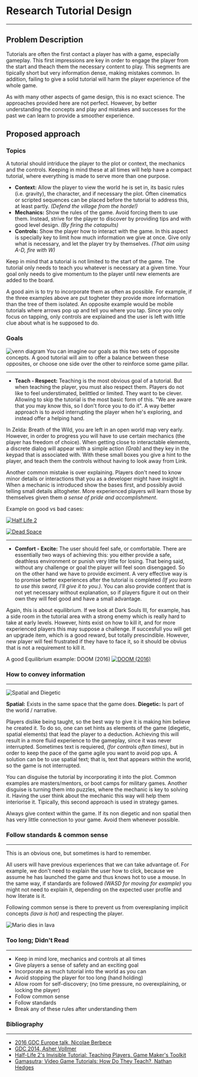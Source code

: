 # Research Tutorial Design
---

## Problem Description

Tutorials are often the first contact a player has with a game, especially gameplay. This first impressions are key in order to engage the player from the start and theach them the necessary content to play. This segments are tipically short but very information dense, making mistakes common. In addition, failing to give a solid tutorial will harm the player experience of the whole game.

As with many other aspects of game design, this is no exact science. The approaches provided here are not perfect. However, by better understanding the concepts and play and mistakes and successes for the past we can learn to provide a smoother experience.


## Proposed approach

### Topics

A tutorial should intriduce the player to the plot or context, the mechanics and the controls. Keeping in mind these at all times will help have a compact tutorial, where everything is made to serve more than one purpose.

- **Context:** Allow the player to view the world he is set in, its basic rules (i.e. gravity), the character, and if necessary the plot.
 Often cinematics or scripted sequences can be placed before the tutorial to address this, at least partly. _(Defend the village from the horde!)_
- **Mechanics:** Show the rules of the game. Avoid forcing them to use them. Instead, strive for the player to discover by providing tips and with good level design. _(By firing the catapults)_
- **Controls:** Show the player how to interact with the game. In this aspect is specially key to limit how much information we give at once. Give only what is necessary, and let the player try by themselves. _(That aim using A-D, fire with W)_

Keep in mind that a tutorial is not limited to the start of the game. The tutorial only needs to teach you whatever is necessary at a given time. Your goal only needs to give momentum to the player until new elements are added to the board.

A good aim is to try to incorporate them as often as possible. For example, if the three examples above are put togheter they provide more information than the tree of them isolated. An opposite example would be mobile tutorials where arrows pop up and tell you where you tap. Since you only focus on tapping, only controls are explained and the user is left with little clue about what is he supposed to do.


### Goals 
![venn diagram](https://raw.githubusercontent.com/paufiol/Research-Tutorial-Design/master/docs/images/venn_diagram.png)
You can imagine our goals as this two sets of opposite concepts. A good tutorial will aim to offer a balance between these opposites, or choose one side over the other to reinforce some game pillar.

---

- **Teach - Respect:** Teaching is the most obvious goal of a tutorial. But when teaching the player, you must also respect them. Players do not like to feel understimated, belittled or limited. They want to be clever. Allowing to skip the tutorial is the most basic form of this. "We are aware that you may know this, so I don't force you to do it". A way better approach is to avoid interrupting the player when he's exploring, and instead offer a helping hand. 

In Zelda: Breath of the Wild, you are left in an open world map very early. However, in order to progress you will have to use certain mechanics (the player has freedom of choice). When getting close to interactable elements, a discrete dialog will appear with a simple action _(Grab)_ and they key in the keypad that is associated with. With these small boxes you give a hint to the player, and teach them the controls without having to look away from Link.

Another common mistake is over explaining. Players don't need to know minor details or interactions that you as a developer might have insight in. When a mechanic is introduced show the bases first, and possibly avoid telling small details alltogheter. More experienced players will learn those by themselves given them _a sense of pride and accomplishment_.

Example on good vs bad cases:

[![Half Life 2](https://i.pinimg.com/originals/d6/06/e3/d606e3ba47fdda6f76d785f754013c8f.jpg)](https://www.youtube.com/watch?v=kz71F34UyIM)

[![Dead Space](https://steamuserimages-a.akamaihd.net/ugc/275096611232409534/67A38DCB41269B357435303856617E8FD6CCEC85/?imw=1024&imh=578&ima=fit&impolicy=Letterbox&imcolor=%23000000&letterbox=true)](https://imgur.com/gallery/hlxvF/comment/292991808)

---

- **Comfort - Excite:** The user should feel safe, or comfortable. There are essentially two ways of achieving this: you either provide a safe, deathless environment or punish very little for losing. That being said, without any challenge or goal the player will feel soon disengaged. So on the other hand we have to provide exciment. A very effective way is to promise better experiences after the tutorial is completed _(If you learn to use this sword, I'll give it to you.)_. You can also provide content that is not yet necessary without explanation, so if players figure it out on their own they will feel good and have a small advantage. 

Again, this is about equilibrium. If we look at Dark Souls III, for example, has a side room in the tutorial area with a strong enemy which is really hard to take at early levels. However, hints exist on how to kill it, and for more experienced players this may suppose a challenge. If succesfull you will get an upgrade item, which is a good reward, but totally prescindible. However, new player will feel frustrated if they have to face it, so it should be obvius that is not a requirement to kill it.

A good Equilibrium example: DOOM (2016)
[![DOOM (2016)](https://i1.wp.com/twincitiesgeek.com/wp-content/uploads/2016/05/DOOM-Beginning-Kill.gif?fit=500%2C282)](https://youtu.be/c8uBO8grqd8?t=15)


### How to convey information
---
![Spatial and Diegetic](https://raw.githubusercontent.com/paufiol/Research-Tutorial-Design/master/docs/images/info_chart_multiexample.PNG)

**Spatial:** Exists in the same space that the game does.
**Diegetic:** Is part of the world / narrative.

Players dislike being taught, so the best way to give it is making him believe he created it. To do so, one can set hints as elements of the game (diegetic, spatial elements) that lead the player to a deduction. Achieving this will result in a more fluid experience to the gameplay, since it was never interrupted.
Sometimes text is requiered, _(for controls often times)_, but in order to keep the pace of the game agile you want to avoid pop ups. A solution can be to use spatial text; that is, text that appears within the world, so the game is not interrupted.

You can disguise the tutorial by incorporating it into the plot. Common examples are masters/mentors, or boot camps for military games.
Another disguise is turning them into puzzles, where the mechanic is key to solving it. Having the user think about the mechanic this way will help them interiorise it. Tipically, this second approach is used in strategy games. 

Always give context within the game. If its non diegetic and non spatial then has very little connection to your game. Avoid them whenever possible. 

### Follow standards & common sense
---

This is an obvious one, but sometimes is hard to remember. 

All users will have previous experiences that we can take advantage of. For example, we don't need to explain the user how to click, because we assume he has launched the game and thus knows hot to use a mouse. In the same way, if standards are followed _(WASD for moving for example)_ you might not need to explain it, depending on the expected user profile and how literate is it.

Following common sense is there to prevent us from overexplaning implicit concepts _(lava is hot)_ and respecting the player.

![Mario dies in lava](https://24.media.tumblr.com/e8465cc29bc5552f10156b83715a40a9/tumblr_mtn3uhJGKA1sjqlxio1_500.gif)


### Too long; Didn't Read
---

- Keep in mind lore, mechanics and controls at all times
- Give players a sense of safety and an exciting goal
- Incorporate as much tutorial into the world as you can
- Avoid stopping the player for too long (hand holding)
- Allow room for self-discovery; (no time pressure, no overexplaining, or locking the player)
- Follow common sense
- Follow standards
- Break any of these rules after understanding them  


### Bibliography
--- 

- [2016 GDC Europe talk, Nicolae Berbece](https://www.youtube.com/watch?v=VM1pV_6IE34)
- [GDC 2014, Asher Vollmer](https://www.youtube.com/watch?v=Uf7xLHUpKHE)
- [Half-Life 2's Invisible Tutorial: Teaching Players, Game Maker's Toolkit](https://www.youtube.com/watch?v=MMggqenxuZc)
- [Gamasutra; Video Game Tutorials: How Do They Teach?, Nathan Hedges](https://www.gamasutra.com/blogs/NathanHedges/20171013/307378/Video_Game_Tutorials_How_Do_They_Teach.php)
